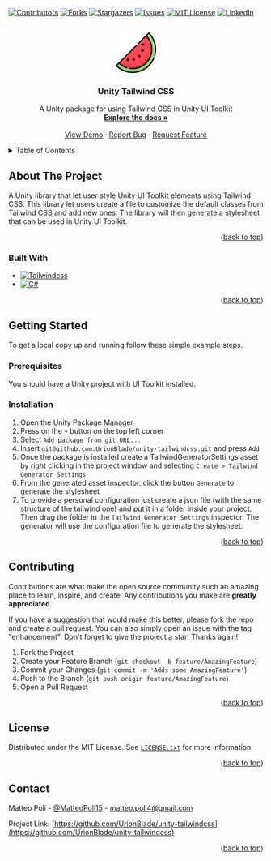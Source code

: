 <a name="readme-top"></a>


[![Contributors][contributors-shield]][contributors-url]
[![Forks][forks-shield]][forks-url]
[![Stargazers][stars-shield]][stars-url]
[![Issues][issues-shield]][issues-url]
[![MIT License][license-shield]][license-url]
[![LinkedIn][linkedin-shield]][linkedin-url]



<!-- PROJECT LOGO -->
<br />
<div align="center">
  <a href="https://github.com/UrionBlade/unity-tailwindcss">
    <img src="images/logo.png" alt="Logo" width="80" height="80">
  </a>

<h3 align="center">Unity Tailwind CSS</h3>

  <p align="center">
    A Unity package for using Tailwind CSS in Unity UI Toolkit
    <br />
    <a href="https://github.com/UrionBlade/unity-tailwindcss"><strong>Explore the docs »</strong></a>
    <br />
    <br />
    <a href="https://github.com/UrionBlade/unity-tailwindcss">View Demo</a>
    ·
    <a href="https://github.com/UrionBlade/unity-tailwindcss/issues">Report Bug</a>
    ·
    <a href="https://github.com/UrionBlade/unity-tailwindcss/issues">Request Feature</a>
  </p>
</div>



<!-- TABLE OF CONTENTS -->
<details>
  <summary>Table of Contents</summary>
  <ol>
    <li>
      <a href="#about-the-project">About The Project</a>
      <ul>
        <li><a href="#built-with">Built With</a></li>
      </ul>
    </li>
    <li>
      <a href="#getting-started">Getting Started</a>
      <ul>
        <li><a href="#prerequisites">Prerequisites</a></li>
        <li><a href="#installation">Installation</a></li>
      </ul>
    </li>
    <li><a href="#contributing">Contributing</a></li>
    <li><a href="#license">License</a></li>
    <li><a href="#contact">Contact</a></li>
  </ol>
</details>



<!-- ABOUT THE PROJECT -->
## About The Project

A Unity library that let user style Unity UI Toolkit elements using Tailwind CSS.
This library let users create a file to customize the default classes from Tailwind CSS and add new ones. The library will then generate a stylesheet that can be used in Unity UI Toolkit.

<p align="right">(<a href="#readme-top">back to top</a>)</p>



### Built With

* [![Tailwindcss][Tailwindcss]][Tailwindcss-url]
* [![C#][Csharp]][Csharp-url]


<p align="right">(<a href="#readme-top">back to top</a>)</p>



<!-- GETTING STARTED -->
## Getting Started

To get a local copy up and running follow these simple example steps.

### Prerequisites

You should have a Unity project with UI Toolkit installed.

### Installation

1. Open the Unity Package Manager
2. Press on the `+` button on the top left corner
3. Select `Add package from git URL...`
4. Insert `git@github.com:UrionBlade/unity-tailwindcss.git` and press `Add`
5. Once the package is installed create a TailwindGeneratorSettings asset by right clicking in the project window and selecting `Create > Tailwind Generator Settings`
6. From the generated asset inspector, click the button `Generate` to generate the stylesheet
7. To provide a personal configuration just create a json file (with the same structure of the tailwind one) and put it in a folder inside your project. Then drag the folder in the `Tailwind Generator Settings` inspector. The generator will use the configuration file to generate the stylesheet.

<p align="right">(<a href="#readme-top">back to top</a>)</p>

<!-- ROADMAP
## Roadmap

- [ ] Feature 1
- [ ] Feature 2
- [ ] Feature 3
    - [ ] Nested Feature

See the [open issues](https://github.com/UrionBlade/unity-tailwindcss/issues) for a full list of proposed features (and known issues).

<p align="right">(<a href="#readme-top">back to top</a>)</p>
 -->

<!-- CONTRIBUTING -->
## Contributing

Contributions are what make the open source community such an amazing place to learn, inspire, and create. Any contributions you make are **greatly appreciated**.

If you have a suggestion that would make this better, please fork the repo and create a pull request. You can also simply open an issue with the tag "enhancement".
Don't forget to give the project a star! Thanks again!

1. Fork the Project
2. Create your Feature Branch (`git checkout -b feature/AmazingFeature`)
3. Commit your Changes (`git commit -m 'Adds some AmazingFeature'`)
4. Push to the Branch (`git push origin feature/AmazingFeature`)
5. Open a Pull Request

<p align="right">(<a href="#readme-top">back to top</a>)</p>



<!-- LICENSE -->
## License

Distributed under the MIT License. See [`LICENSE.txt`][license-url] for more information.

<p align="right">(<a href="#readme-top">back to top</a>)</p>



<!-- CONTACT -->
## Contact

Matteo Poli - [@MatteoPoli15](https://twitter.com/MatteoPoli15) - matteo.poli4@gmail.com

Project Link: [https://github.com/UrionBlade/unity-tailwindcss](https://github.com/UrionBlade/unity-tailwindcss)

<p align="right">(<a href="#readme-top">back to top</a>)</p>


<!-- MARKDOWN LINKS & IMAGES -->
[contributors-shield]: https://img.shields.io/github/contributors/UrionBlade/unity-tailwindcss.svg?style=for-the-badge
[contributors-url]: https://github.com/UrionBlade/unity-tailwindcss/graphs/contributors
[forks-shield]: https://img.shields.io/github/forks/UrionBlade/unity-tailwindcss.svg?style=for-the-badge
[forks-url]: https://github.com/UrionBlade/unity-tailwindcss/network/members
[stars-shield]: https://img.shields.io/github/stars/UrionBlade/unity-tailwindcss.svg?style=for-the-badge
[stars-url]: https://github.com/UrionBlade/unity-tailwindcss/stargazers
[issues-shield]: https://img.shields.io/github/issues/UrionBlade/unity-tailwindcss.svg?style=for-the-badge
[issues-url]: https://github.com/UrionBlade/unity-tailwindcss/issues
[license-shield]: https://img.shields.io/github/license/UrionBlade/unity-tailwindcss.svg?style=for-the-badge
[license-url]: https://github.com/UrionBlade/unity-tailwindcss/blob/master/LICENSE.txt
[linkedin-shield]: https://img.shields.io/badge/-LinkedIn-black.svg?style=for-the-badge&logo=linkedin&colorB=555
[linkedin-url]: https://linkedin.com/in/matteo-poli-nft-factory
[product-screenshot]: images/screenshot.png
[Tailwindcss]: https://img.shields.io/badge/tailwindcss-06B6D4?style=for-the-badge&logo=tailwindcss&logoColor=white
[Tailwindcss-url]: https://tailwindcss.com/
[Csharp]: https://img.shields.io/badge/csharp-512BD4?style=for-the-badge&logo=csharp&logoColor=white
[Csharp-url]: https://learn.microsoft.com/en-us/dotnet/csharp/